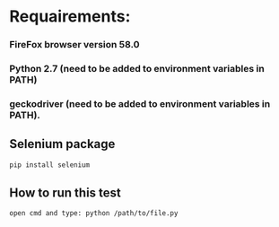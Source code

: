 # Requairements:
### FireFox browser version 58.0
### Python 2.7 (need to be added to environment variables in PATH)
### geckodriver (need to be added to environment variables in PATH).

## Selenium package 
```bash
pip install selenium
```
## How to run this test
```bash
open cmd and type: python /path/to/file.py
```

